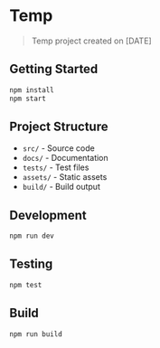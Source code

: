 # Temp

> Temp project created on [DATE]

## Getting Started

```bash
npm install
npm start
```

## Project Structure

- `src/` - Source code
- `docs/` - Documentation
- `tests/` - Test files
- `assets/` - Static assets
- `build/` - Build output

## Development

```bash
npm run dev
```

## Testing

```bash
npm test
```

## Build

```bash
npm run build
```

